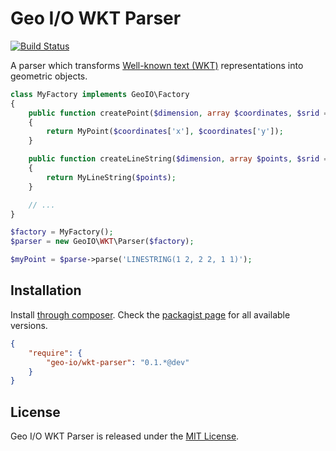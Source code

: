 Geo I/O WKT Parser
==================

[![Build Status](https://travis-ci.org/geo-io/wkt-parser.png?branch=master)](https://travis-ci.org/geo-io/wkt-parser)

A parser which transforms
[Well-known text (WKT)](http://en.wikipedia.org/wiki/Well-known_text)
representations into geometric objects.

```php
class MyFactory implements GeoIO\Factory
{
    public function createPoint($dimension, array $coordinates, $srid = null)
    {
        return MyPoint($coordinates['x'], $coordinates['y']);
    }

    public function createLineString($dimension, array $points, $srid = null)
    {
        return MyLineString($points);
    }

    // ...
}

$factory = MyFactory();
$parser = new GeoIO\WKT\Parser($factory);

$myPoint = $parse->parse('LINESTRING(1 2, 2 2, 1 1)');
```

Installation
------------

Install [through composer](http://getcomposer.org). Check the
[packagist page](https://packagist.org/packages/geo-io/wkt-parser) for all
available versions.

```json
{
    "require": {
        "geo-io/wkt-parser": "0.1.*@dev"
    }
}
```

License
-------

Geo I/O WKT Parser is released under the [MIT License](LICENSE).
